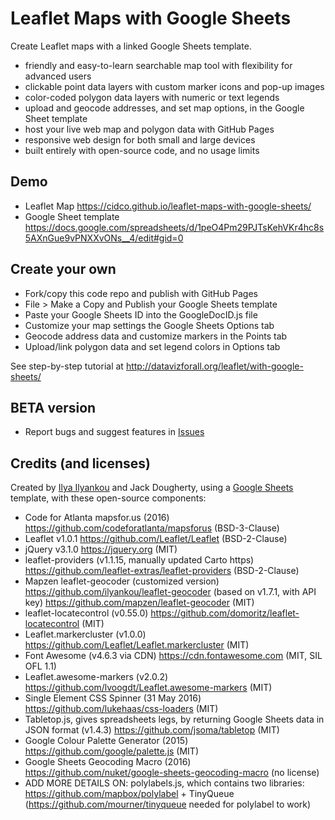 # Leaflet Maps with Google Sheets
Create Leaflet maps with a linked Google Sheets template.
- friendly and easy-to-learn searchable map tool with flexibility for advanced users
- clickable point data layers with custom marker icons and pop-up images
- color-coded polygon data layers with numeric or text legends
- upload and geocode addresses, and set map options, in the Google Sheet template
- host your live web map and polygon data with GitHub Pages
- responsive web design for both small and large devices
- built entirely with open-source code, and no usage limits

## Demo
- Leaflet Map https://cidco.github.io/leaflet-maps-with-google-sheets/
- Google Sheet template https://docs.google.com/spreadsheets/d/1peO4Pm29PJTsKehVKr4hc8s5AXnGue9vPNXXvONs__4/edit#gid=0

## Create your own
- Fork/copy this code repo and publish with GitHub Pages
- File > Make a Copy and Publish your Google Sheets template
- Paste your Google Sheets ID into the GoogleDocID.js file
- Customize your map settings the Google Sheets Options tab
- Geocode address data and customize markers in the Points tab
- Upload/link polygon data and set legend colors in Options tab

See step-by-step tutorial at http://datavizforall.org/leaflet/with-google-sheets/

## BETA version
- Report bugs and suggest features in [Issues](https://github.com/JackDougherty/leaflet-maps-with-google-sheets/issues)

## Credits (and licenses)
Created by [Ilya Ilyankou](https://github.com/ilyankou) and Jack Dougherty, using a [Google Sheets](https://www.google.com/sheets/about/) template, with these open-source components:
- Code for Atlanta mapsfor.us (2016) https://github.com/codeforatlanta/mapsforus (BSD-3-Clause)
- Leaflet v1.0.1 https://github.com/Leaflet/Leaflet (BSD-2-Clause)
- jQuery v3.1.0 https://jquery.org (MIT)
- leaflet-providers (v1.1.15, manually updated Carto https) https://github.com/leaflet-extras/leaflet-providers (BSD-2-Clause)
- Mapzen leaflet-geocoder (customized version) https://github.com/ilyankou/leaflet-geocoder (based on v1.7.1, with API key) https://github.com/mapzen/leaflet-geocoder (MIT)
- leaflet-locatecontrol (v0.55.0) https://github.com/domoritz/leaflet-locatecontrol (MIT)
- Leaflet.markercluster (v1.0.0) https://github.com/Leaflet/Leaflet.markercluster (MIT)
- Font Awesome (v4.6.3 via CDN) https://cdn.fontawesome.com (MIT, SIL OFL 1.1)
- Leaflet.awesome-markers (v2.0.2) https://github.com/lvoogdt/Leaflet.awesome-markers (MIT)
- Single Element CSS Spinner (31 May 2016) https://github.com/lukehaas/css-loaders (MIT)
- Tabletop.js, gives spreadsheets legs, by returning Google Sheets data in JSON format (v1.4.3) https://github.com/jsoma/tabletop (MIT)
- Google Colour Palette Generator (2015) https://github.com/google/palette.js (MIT)
- Google Sheets Geocoding Macro (2016) https://github.com/nuket/google-sheets-geocoding-macro (no license)
- ADD MORE DETAILS ON: polylabels.js, which contains two libraries: https://github.com/mapbox/polylabel + TinyQueue (https://github.com/mourner/tinyqueue needed for polylabel to work)
